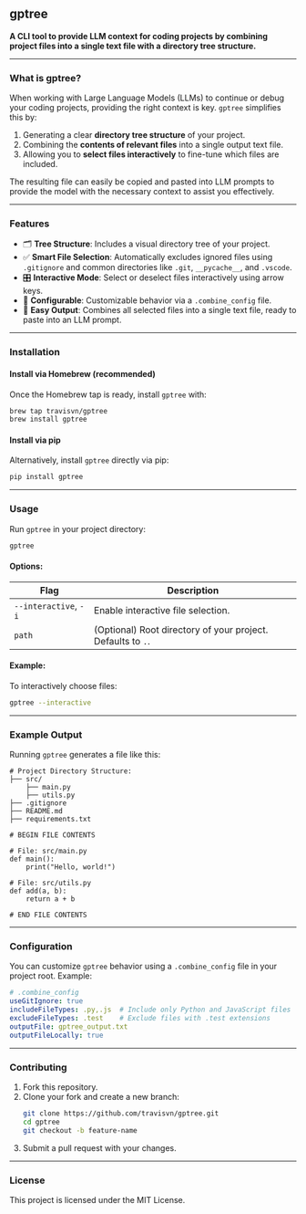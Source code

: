 ## gptree

**A CLI tool to provide LLM context for coding projects by combining project files into a single text file with a directory tree structure.**

---

### What is gptree?

When working with Large Language Models (LLMs) to continue or debug your coding projects, providing the right context is key. `gptree` simplifies this by:

1. Generating a clear **directory tree structure** of your project.
2. Combining the **contents of relevant files** into a single output text file.
3. Allowing you to **select files interactively** to fine-tune which files are included.

The resulting file can easily be copied and pasted into LLM prompts to provide the model with the necessary context to assist you effectively.

---

### Features

- 🗂 **Tree Structure**: Includes a visual directory tree of your project.
- ✅ **Smart File Selection**: Automatically excludes ignored files using `.gitignore` and common directories like `.git`, `__pycache__`, and `.vscode`.
- 🎛 **Interactive Mode**: Select or deselect files interactively using arrow keys.
- 🔧 **Configurable**: Customizable behavior via a `.combine_config` file.
- 📜 **Easy Output**: Combines all selected files into a single text file, ready to paste into an LLM prompt.

---

### Installation

#### Install via Homebrew (recommended)
Once the Homebrew tap is ready, install `gptree` with:
```bash
brew tap travisvn/gptree
brew install gptree
```

#### Install via pip
Alternatively, install `gptree` directly via pip:
```bash
pip install gptree
```

---

### Usage

Run `gptree` in your project directory:

```bash
gptree
```

#### Options:

| Flag                    | Description                                       |
|-------------------------|---------------------------------------------------|
| `--interactive`, `-i`   | Enable interactive file selection.                |
| `path`                  | (Optional) Root directory of your project. Defaults to `.`. |

#### Example:

To interactively choose files:
```bash
gptree --interactive
```

---

### Example Output

Running `gptree` generates a file like this:

```text
# Project Directory Structure:
├── src/
    ├── main.py
    ├── utils.py
├── .gitignore
├── README.md
├── requirements.txt

# BEGIN FILE CONTENTS

# File: src/main.py
def main():
    print("Hello, world!")

# File: src/utils.py
def add(a, b):
    return a + b

# END FILE CONTENTS
```

---

### Configuration

You can customize `gptree` behavior using a `.combine_config` file in your project root. Example:

```yaml
# .combine_config
useGitIgnore: true
includeFileTypes: .py,.js  # Include only Python and JavaScript files
excludeFileTypes: .test    # Exclude files with .test extensions
outputFile: gptree_output.txt
outputFileLocally: true
```

---

### Contributing

1. Fork this repository.
2. Clone your fork and create a new branch:
   ```bash
   git clone https://github.com/travisvn/gptree.git
   cd gptree
   git checkout -b feature-name
   ```
3. Submit a pull request with your changes.

---

### License

This project is licensed under the MIT License.